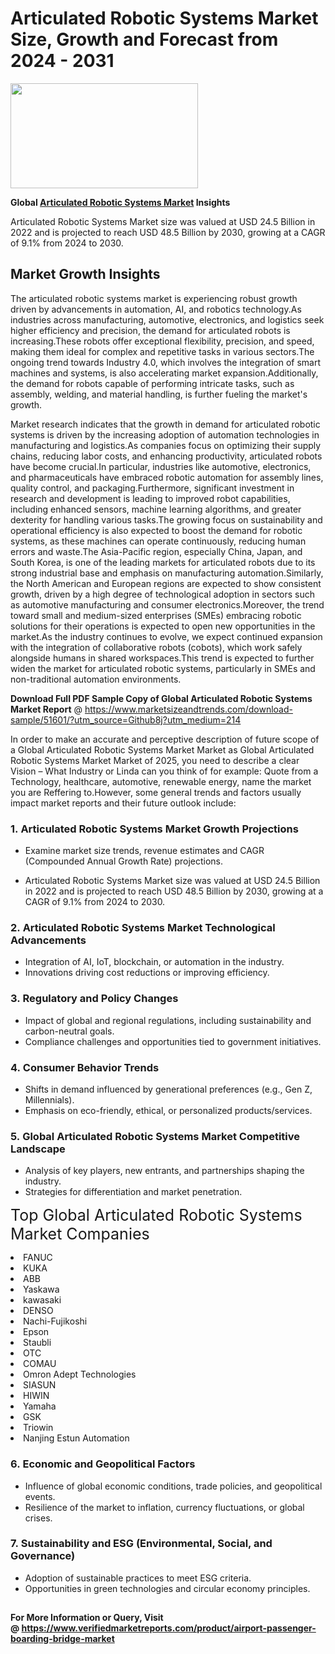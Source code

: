 <H1>Articulated Robotic Systems Market Size, Growth and Forecast from 2024 - 2031</H1><img class="aligncenter size-medium wp-image-584254" src="https://thirdeyenews.in/wp-content/uploads/2024/09/Global-Market-Research-300x168.jpeg" alt="" width="300" height="168" /><p><strong>Global&nbsp;<a href="https://www.marketsizeandtrends.com/download-sample/51601/?utm_source=Github8j?utm_medium=214">Articulated Robotic Systems Market</a> Insights</strong></p><p>Articulated Robotic Systems Market size was valued at USD 24.5 Billion in 2022 and is projected to reach USD 48.5 Billion by 2030, growing at a CAGR of 9.1% from 2024 to 2030.</p><p><h2>Market Growth Insights</h2> <p>The articulated robotic systems market is experiencing robust growth driven by advancements in automation, AI, and robotics technology.As industries across manufacturing, automotive, electronics, and logistics seek higher efficiency and precision, the demand for articulated robots is increasing.These robots offer exceptional flexibility, precision, and speed, making them ideal for complex and repetitive tasks in various sectors.The ongoing trend towards Industry 4.0, which involves the integration of smart machines and systems, is also accelerating market expansion.Additionally, the demand for robots capable of performing intricate tasks, such as assembly, welding, and material handling, is further fueling the market's growth.</p> <p>Market research indicates that the growth in demand for articulated robotic systems is driven by the increasing adoption of automation technologies in manufacturing and logistics.As companies focus on optimizing their supply chains, reducing labor costs, and enhancing productivity, articulated robots have become crucial.In particular, industries like automotive, electronics, and pharmaceuticals have embraced robotic automation for assembly lines, quality control, and packaging.Furthermore, significant investment in research and development is leading to improved robot capabilities, including enhanced sensors, machine learning algorithms, and greater dexterity for handling various tasks.The growing focus on sustainability and operational efficiency is also expected to boost the demand for robotic systems, as these machines can operate continuously, reducing human errors and waste.The Asia-Pacific region, especially China, Japan, and South Korea, is one of the leading markets for articulated robots due to its strong industrial base and emphasis on manufacturing automation.Similarly, the North American and European regions are expected to show consistent growth, driven by a high degree of technological adoption in sectors such as automotive manufacturing and consumer electronics.Moreover, the trend toward small and medium-sized enterprises (SMEs) embracing robotic solutions for their operations is expected to open new opportunities in the market.As the industry continues to evolve, we expect continued expansion with the integration of collaborative robots (cobots), which work safely alongside humans in shared workspaces.This trend is expected to further widen the market for articulated robotic systems, particularly in SMEs and non-traditional automation environments.</p> <p><span class=""><strong>Download Full PDF Sample Copy of Global Articulated Robotic Systems Market Report</strong> @ <a href="https://www.marketsizeandtrends.com/download-sample/51601/?utm_source=Github8j?utm_medium=214" target="_blank">https://www.marketsizeandtrends.com/download-sample/51601/?utm_source=Github8j?utm_medium=214</a></span></p><p>In order to make an accurate and perceptive description of future scope of a Global&nbsp;Articulated Robotic Systems Market Market as Global&nbsp;Articulated Robotic Systems Market Market of 2025, you need to describe a clear Vision &ndash; What Industry or Linda can you think of for example: Quote from a Technology, healthcare, automotive, renewable energy, name the market you are Reffering to.However, some general trends and factors usually impact market reports and their future outlook include:</p><h3>1.&nbsp;<strong>Articulated Robotic Systems Market Growth Projections</strong></h3><ul><li>Examine market size trends, revenue estimates and CAGR (Compounded Annual Growth Rate) projections.</li><li><p>Articulated Robotic Systems Market size was valued at USD 24.5 Billion in 2022 and is projected to reach USD 48.5 Billion by 2030, growing at a CAGR of 9.1% from 2024 to 2030.</p></li></ul><h3>2.&nbsp;<strong>Articulated Robotic Systems Market Technological Advancements</strong></h3><ul><li>Integration of AI, IoT, blockchain, or automation in the industry.</li><li>Innovations driving cost reductions or improving efficiency.</li></ul><h3>3.&nbsp;<strong>Regulatory and Policy Changes</strong></h3><ul><li>Impact of global and regional regulations, including sustainability and carbon-neutral goals.</li><li>Compliance challenges and opportunities tied to government initiatives.</li></ul><h3>4.&nbsp;<strong>Consumer Behavior Trends</strong></h3><ul><li>Shifts in demand influenced by generational preferences (e.g., Gen Z, Millennials).</li><li>Emphasis on eco-friendly, ethical, or personalized products/services.</li></ul><h3>5.&nbsp;<strong>Global Articulated Robotic Systems Market Competitive Landscape</strong></h3><ul><li>Analysis of key players, new entrants, and partnerships shaping the industry.</li><li>Strategies for differentiation and market penetration.</li></ul><p data-pm-slice="1 1 []"><span style="color: inherit; font-family: inherit; font-size: 25px;">Top Global Articulated Robotic Systems Market Companies</span></p><div class="" data-test-id=""><p><li>FANUC</li><li> KUKA</li><li> ABB</li><li> Yaskawa</li><li> kawasaki</li><li> DENSO</li><li> Nachi-Fujikoshi</li><li> Epson</li><li> Staubli</li><li> OTC</li><li> COMAU</li><li> Omron Adept Technologies</li><li> SIASUN</li><li> HIWIN</li><li> Yamaha</li><li> GSK</li><li> Triowin</li><li> Nanjing Estun Automation</li></p></div><h3>6.&nbsp;<strong>Economic and Geopolitical Factors</strong></h3><ul><li>Influence of global economic conditions, trade policies, and geopolitical events.</li><li>Resilience of the market to inflation, currency fluctuations, or global crises.</li></ul><h3>7.&nbsp;<strong>Sustainability and ESG (Environmental, Social, and Governance)</strong></h3><ul><li>Adoption of sustainable practices to meet ESG criteria.</li><li>Opportunities in green technologies and circular economy principles.</li></ul><h2><strong style="font-size: 14px;">For More Information or Query, Visit @&nbsp;</strong><a style="background-color: #ffffff; font-size: 14px;" href="https://www.marketsizeandtrends.com/report/articulated-robotic-systems-market/" target="_blank">https://www.verifiedmarketreports.com/product/airport-passenger-boarding-bridge-market</a></h2>